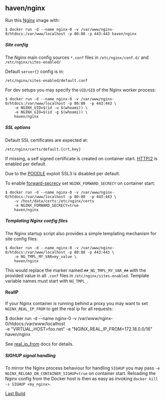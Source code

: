 ## haven/nginx

Run this [Nginx][] image with:

    $ docker run -d --name nginx-0 -v /var/www/nginx-0/htdocs:/var/www/localhost -p 80:80 -p 443:443 haven/nginx

##### Site config

The Nginx main config sources `*.conf` files in `/etc/nginx/conf.d/` and `/etc/nginx/sites-enabled/`

Default `server{}` config is in:

    /etc/nginx/sites-enabled/default.conf

For dev setups you may specify the `UID/GID` of the Nginx worker process:

    $ docker run -d --name nginx-0 -v /var/www/nginx-0/htdocs:/var/www/localhost -p 80:80  -p 443:443 \
        -e NGINX_UID=$(id -u $(whoami)) \
        -e NGINX_GID=$(id -g $(whoami)) \
        haven/nginx

##### SSL options

Default SSL certificates are expected at:

    /etc/nginx/certs/default.{crt,key}

If missing, a self signed certificate is created on container start. [HTTP/2][] is enabled per default.

Due to the [POODLE][] exploit SSL3 is disabled per default.

To enable [forward-secrecy][] set `NGINX_FORWARD_SECRECY` on container start:

    $ docker run -d --name nginx-0 -v /var/www/nginx-0/htdocs:/var/www/localhost -p 80:80  -p 443:443 \
        -v /host/data/certs:/etc/nginx/certs
        -e NGINX_FORWARD_SECRECY=true
        haven/nginx

##### Templating Nginx config files

The Nginx startup script also provides a simple templating mechanism for site config files:

    $ docker run -d --name nginx-0 -v /var/www/nginx-0/htdocs:/var/www/localhost -p 80:80 -p 443:443 \
        -e NG_TMPL_MY_VAR=my_value \
        haven/nginx

This would replace the marker named `##_NG_TMPL_MY_VAR_##` with the provided value in all `.conf` files in 
`/etc/nginx/sites-enabled`. Template variable names must start with `NG_TMPL_`.

#### RealIP

If your Nginx container is running behind a proxy you may want to set `NGINX_REAL_IP_FROM` to get the real ip for all
requests:

$ docker run -d --name nginx-0 -v /var/www/nginx-0/htdocs:/var/www/localhost \
        -e "VIRTUAL_HOST=foo.net"
        -e "NGINX_REAL_IP_FROM=172.18.0.0/16" \
        haven/nginx 

See [real_ip_from][] docs for details.

##### SIGHUP signal handling

To mirror the Nginx process behaviour for handling `SIGHUP` you may pass `-e NGINX_RELOAD_ON_CONTAINER_SIGHUP=true` on
container start. Reloading the Nginx config from the Docker host is then as easy as invoking `docker kill -s SIGHUP <my_nginx>`.

[Last Build][packages]

[Nginx]: http://nginx.org/
[real_ip_from]: http://nginx.org/en/docs/http/ngx_http_realip_module.html#set_real_ip_from
[forward-secrecy]: http://en.wikipedia.org/wiki/Forward_secrecy
[POODLE]: http://en.wikipedia.org/wiki/POODLE
[HTTP/2]: https://en.wikipedia.org/wiki/HTTP/2
[packages]: PACKAGES.md
